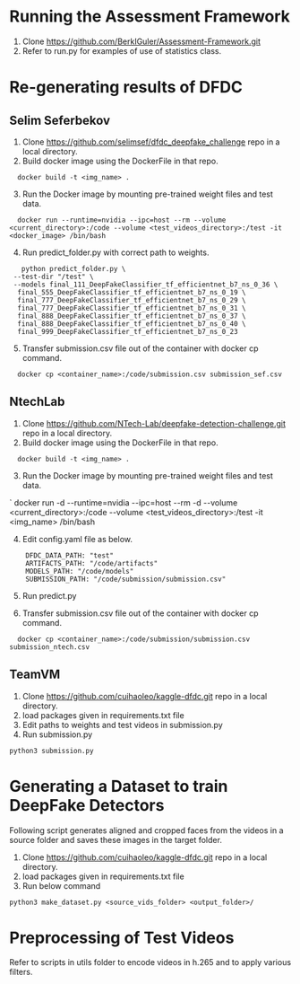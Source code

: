 # Running the Assessment Framework
1. Clone https://github.com/BerkIGuler/Assessment-Framework.git
2. Refer to run.py for examples of use of statistics class.


# Re-generating results of DFDC
## Selim Seferbekov
 
1. Clone https://github.com/selimsef/dfdc_deepfake_challenge repo in a local directory.
2. Build docker image using the DockerFile in that repo.

`   docker build -t <img_name> .   `

3. Run the Docker image by mounting pre-trained weight files and test data.

`   docker run --runtime=nvidia --ipc=host --rm --volume <current_directory>:/code --volume <test_videos_directory>:/test -it <docker_image> /bin/bash   `

4. Run predict_folder.py with correct path to weights.
```
   python predict_folder.py \
 --test-dir "/test" \
 --models final_111_DeepFakeClassifier_tf_efficientnet_b7_ns_0_36 \
  final_555_DeepFakeClassifier_tf_efficientnet_b7_ns_0_19 \
  final_777_DeepFakeClassifier_tf_efficientnet_b7_ns_0_29 \
  final_777_DeepFakeClassifier_tf_efficientnet_b7_ns_0_31 \
  final_888_DeepFakeClassifier_tf_efficientnet_b7_ns_0_37 \
  final_888_DeepFakeClassifier_tf_efficientnet_b7_ns_0_40 \
  final_999_DeepFakeClassifier_tf_efficientnet_b7_ns_0_23   
```

5. Transfer submission.csv file out of the container with docker cp command.

`   docker cp <container_name>:/code/submission.csv submission_sef.csv   `

## NtechLab

1. Clone https://github.com/NTech-Lab/deepfake-detection-challenge.git repo in a local directory.
2. Build docker image using the DockerFile in that repo.

`   docker build -t <img_name> .   `

3. Run the Docker image by mounting pre-trained weight files and test data.


`   docker run -d --runtime=nvidia --ipc=host --rm -d --volume <current_directory>:/code --volume <test_videos_directory>:/test -it <img_name> /bin/bash

4. Edit config.yaml file as below.
```
    DFDC_DATA_PATH: "test"
    ARTIFACTS_PATH: "/code/artifacts"
    MODELS_PATH: "/code/models"
    SUBMISSION_PATH: "/code/submission/submission.csv"
```
5. Run predict.py 


6. Transfer submission.csv file out of the container with docker cp command.

`   docker cp <container_name>:/code/submission/submission.csv submission_ntech.csv   `

## TeamVM

1. Clone https://github.com/cuihaoleo/kaggle-dfdc.git repo in a local directory.
2. load packages given in requirements.txt file
3. Edit paths to weights and test videos in submission.py
4. Run submission.py 

```
python3 submission.py
```


# Generating a Dataset to train DeepFake Detectors
Following script generates aligned and cropped faces from the videos in a source folder and saves these images in the target folder.

1. Clone https://github.com/cuihaoleo/kaggle-dfdc.git repo in a local directory.
2. load packages given in requirements.txt file
3. Run below command

```
python3 make_dataset.py <source_vids_folder> <output_folder>/
```


# Preprocessing of Test Videos

Refer to scripts in utils folder to encode videos in h.265 and to apply various filters.



